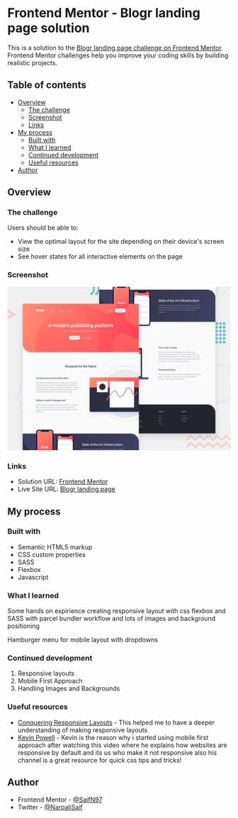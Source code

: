 # Frontend Mentor - Blogr landing page solution

This is a solution to the [Blogr landing page challenge on Frontend Mentor](https://www.frontendmentor.io/challenges/blogr-landing-page-EX2RLAApP). Frontend Mentor challenges help you improve your coding skills by building realistic projects.

## Table of contents

- [Overview](#overview)
  - [The challenge](#the-challenge)
  - [Screenshot](#screenshot)
  - [Links](#links)
- [My process](#my-process)
  - [Built with](#built-with)
  - [What I learned](#what-i-learned)
  - [Continued development](#continued-development)
  - [Useful resources](#useful-resources)
- [Author](#author)

## Overview

### The challenge

Users should be able to:

- View the optimal layout for the site depending on their device's screen size
- See hover states for all interactive elements on the page

### Screenshot

![Design preview for the Blogr landing page coding challenge](src/design/desktop-preview.jpg)

### Links

- Solution URL: [Frontend Mentor](https://www.frontendmentor.io/solutions/mobile-first-approach-using-node-sass-flexbox-and-parcelbundler-Q0cNgXQRs)
- Live Site URL: [Blogr landing page](https://reverent-fermi-c94e80.netlify.app)

## My process

### Built with

- Semantic HTML5 markup
- CSS custom properties
- SASS
- Flexbox
- Javascript

### What I learned

Some hands on expirience creating responsive layout with css flexbox and SASS with parcel bundler workflow and lots of images and background positioning

Hamburger menu for mobile layout with dropdowns

### Continued development

1. Responsive layouts
1. Mobile First Approach
1. Handling Images and Backgrounds

### Useful resources

- [Conquering Responsive Layouts](https://courses.kevinpowell.co) - This helped me to have a deeper understanding of making responsive layouts
- [Kevin Powell](https://www.youtube.com/watch?v=0ohtVzCSHqs&t=1s) - Kevin is the reason why i started using mobile first approach after watching this video where he explains how websites are responsive by default and its us who make it not responsive also his channel is a great resource for quick css tips and tricks!

## Author

- Frontend Mentor - [@SaifN97](https://www.frontendmentor.io/profile/SaifN97)
- Twitter - [@NarpaliSaif](https://twitter.com/NarpaliSaif)
